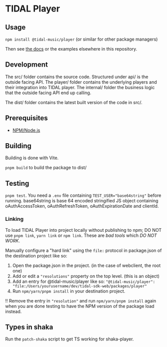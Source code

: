 # TIDAL Player

## Usage

`npm install @tidal-music/player` (or similar for other package managers)

Then see [the docs](https://tidal-music.github.io/tidal-sdk-web/modules/_tidal_music_player.html) or the examples elsewhere in this repository.

## Development

The src/ folder contains the source code. Structured under api/ is the outside facing API. The player/ folder contains the underlying players and their integration into TIDAL player. The internal/ folder the business logic that the outside facing API end up calling.

The dist/ folder contains the latest built version of the code in src/.

## Prerequisites

- [NPM/Node.js](https://nodejs.org/en/)

## Building

Building is done with Vite.

`pnpm build` to build the package to dist/

## Testing

`pnpm test`. You need a `.env` file containing `TEST_USER="base64string"` before running. base64string is base 64 encoded stringified JS object containing oAuthAccessToken, oAuthRefreshToken, oAuthExpirationDate and clientId.

### Linking

To load TIDAL Player into project locally without publishing to npm; DO NOT use `pnpm link`, `yarn link` or `npm link`. These are _bad tools_ which _DO NOT WORK_.

Manually configure a "hard link" using the `file:` protocol in package.json of the destination project like so:

1. Open the package.json in the project. (in the case of webclient, the root one)
2. Add or edit a `"resolutions"` property on the top level. (this is an object)
3. Add an entry for @tidal-music/player like so: `"@tidal-music/player": "file:/Users/yourusername/dev/tidal-sdk-web/packages/player"`
4. Run `npm/yarn/pnpm install` in your destination project.

!! Remove the entry in `"resolution"` and run `npm/yarn/pnpm install` again when you are done testing to have the NPM version of the package load instead.


## Types in shaka

Run the `patch-shaka` script to get TS working for shaka-player.
